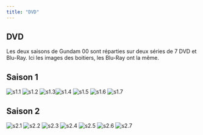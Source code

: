 ```yaml
---
title: "DVD"
---
```


DVD
---

Les deux saisons de Gundam 00 sont réparties sur deux séries de 7 DVD et Blu-Ray. Ici les images des boitiers, les Blu-Ray ont la même.


## Saison 1

![s1.1](/images/stories/saga/gundam00/dvd/s1.1.jpg) ![s1.2](/images/stories/saga/gundam00/dvd/s1.2.jpg) ![s1.3](/images/stories/saga/gundam00/dvd/s1.3.jpg)![s1.4](/images/stories/saga/gundam00/dvd/s1.4.jpg) ![s1.5](/images/stories/saga/gundam00/dvd/s1.5.jpg) ![s1.6](/images/stories/saga/gundam00/dvd/s1.6.jpg) ![s1.7](/images/stories/saga/gundam00/dvd/s1.7.jpg)

## Saison 2

![s2.1](/images/stories/saga/gundam00/dvd/s2.1.jpg) ![s2.2](/images/stories/saga/gundam00/dvd/s2.2.jpg) ![s2.3](/images/stories/saga/gundam00/dvd/s2.3.jpg) ![s2.4](/images/stories/saga/gundam00/dvd/s2.4.jpg) ![s2.5](/images/stories/saga/gundam00/dvd/s2.5.jpg) ![s2.6](/images/stories/saga/gundam00/dvd/s2.6.jpg) ![s2.7](/images/stories/saga/gundam00/dvd/s2.7.jpg)
